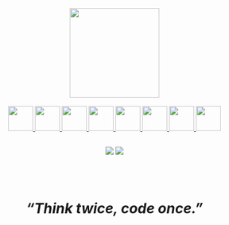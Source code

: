 <!-- Div Most Used Languages -->
<div align="center">
  <a href="https://portfolio-vidacalura.web.app/">
  <img height="180em" src="https://github-readme-stats.vercel.app/api/top-langs/?username=vidacalura&layout=compact&langs_count=7&theme=dracula"/>
</div>

<br>

<!-- Linguagens -->
<div align="center" display="flexbox">
  <img src="https://cdn.jsdelivr.net/gh/devicons/devicon/icons/c/c-original.svg" height="50px"/>
  <img src="https://cdn.jsdelivr.net/gh/devicons/devicon/icons/java/java-original.svg" height="50px"/>
  <img src="https://cdn.jsdelivr.net/gh/devicons/devicon/icons/javascript/javascript-original.svg" height="50px"/>
  <img src="https://cdn.jsdelivr.net/gh/devicons/devicon/icons/html5/html5-original.svg" height="50px"/>
  <img src="https://cdn.jsdelivr.net/gh/devicons/devicon/icons/css3/css3-original.svg" height="50px"/>
  <img src="https://cdn.jsdelivr.net/gh/devicons/devicon/icons/php/php-original.svg" height="50px"/>
  <img src="https://cdn.jsdelivr.net/gh/devicons/devicon/icons/mysql/mysql-original-wordmark.svg" height="50px"/>
  <img src="https://cdn.jsdelivr.net/gh/devicons/devicon/icons/linux/linux-original.svg" height="50px"/>
</div>
  
##
  
<!-- Redes sociais -->
<div align="center"> 
  <a href = "mailto:lmguedes@tutanota.com"><img src="https://img.shields.io/badge/Gmail-D14836?style=for-the-badge&logo=gmail&logoColor=white" target="_blank"></a>
  <a href="https://www.linkedin.com/in/lucas-m-guedes-799b59235/" target="_blank"><img src="https://img.shields.io/badge/-LinkedIn-%230077B5?style=for-the-badge&logo=linkedin&logoColor=white" target="_blank"></a> 
 
</div>
  
<br> <br> 
  
<h1 align="center"> <em> “Think twice, code once.” </em> </h1>
